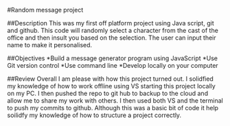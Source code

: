 #Random message project

##Description This was my first off platform project using Java script, git and github. This code will randomly select a character from the cast of the office and then insult you based on the selection. The user can input their name to make it personalised.

##Objectives *Build a message generator program using JavaScript *Use Git version control *Use command line *Develop locally on your computer

##Review Overall I am please with how this project turned out. I solidfied my knowledge of how to work offline using VS starting this project locally on my PC. I then pushed the repo to git hub to backup to the cloud and allow me to share my work with others. I then used both VS and the terminal to push my commits to github. Although this was a basic bit of code it help soilidfy my knowledge of how to structure a project correctly.